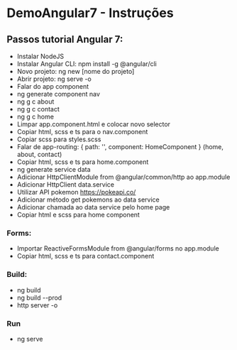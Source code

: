 # DemoAngular7 - Instruções

## Passos tutorial Angular 7:
 
  - Instalar NodeJS
  - Instalar Angular CLI: npm install -g @angular/cli
  - Novo projeto: ng new [nome do projeto]
  - Abrir projeto: ng serve -o
  - Falar do app component
  - ng generate component nav
  - ng g c about
  - ng g c contact
  - ng g c home
  - Limpar app.component.html e colocar novo selector
  - Copiar html, scss e ts para o nav.component
  - Copiar scss para styles.scss
  - Falar de app-routing: { path: '', component: HomeComponent } (home, about, contact)
  - Copiar html, scss e ts para home.component
  - ng generate service data
  - Adicionar HttpClientModule from @angular/common/http ao app.module
  - Adicionar HttpClient data.service
  - Utilizar API pokemon https://pokeapi.co/
  - Adicionar método get pokemons ao data service
  - Adicionar chamada ao data service pelo home page
  - Copiar html e scss para home component
  
  ### Forms:
  
  - Importar ReactiveFormsModule from @angular/forms no app.module
  - Copiar html, scss e ts para contact.component
  
  ### Build:
  
  - ng build
  - ng build --prod
  - http server -o
  
  ### Run
  - ng serve
